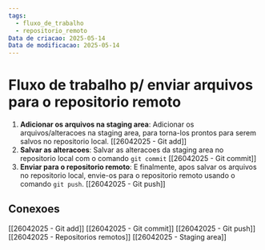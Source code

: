 ```yaml
---
tags:
  - fluxo_de_trabalho
  - repositorio_remoto
Data de criacao: 2025-05-14
Data de modificacao: 2025-05-14
---
```


# Fluxo de trabalho p/ enviar arquivos para o repositorio remoto
1. **Adicionar os arquivos na staging area**: Adicionar os arquivos/alteracoes na staging area, para torna-los prontos para serem salvos no repositorio local. [[26042025 - Git add]]
2. **Salvar as alteracoes**: Salvar as alteracoes da staging area no repositorio local com o comando `git commit` [[26042025 - Git commit]]
3. **Enviar para o repositorio remoto**: E finalmente, apos salvar os arquivos no repositorio local, envie-os para o repositorio remoto usando o comando `git push`. [[26042025 - Git push]]

## Conexoes
[[26042025 - Git add]]
[[26042025 - Git commit]]
[[26042025 - Git push]]
[[26042025 - Repositorios remotos]]
[[26042025 - Staging area]]